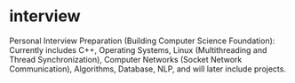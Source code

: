 # interview

Personal Interview Preparation (Building Computer Science Foundation): Currently includes C++, Operating Systems, Linux (Multithreading and Thread Synchronization), Computer Networks (Socket Network Communication), Algorithms, Database, NLP, and will later include projects.
